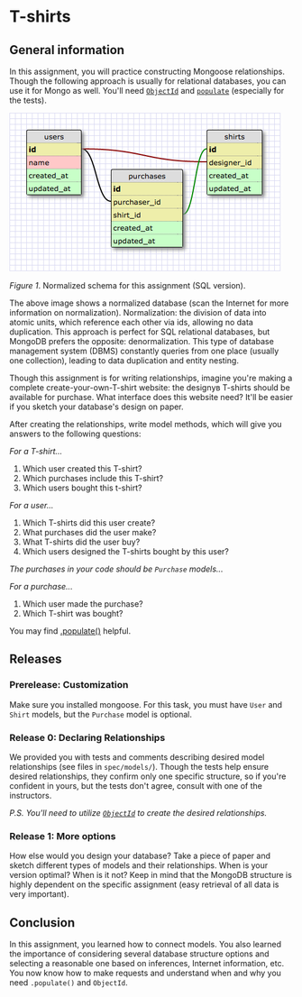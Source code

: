 # T-shirts

## General information

In this assignment, you will practice constructing Mongoose relationships. Though the following approach is usually for relational databases, you can use it for Mongo as well. You'll need [`ObjectId`][ObjectId] and [`populate`][populate] (especially for the tests).

![database schema](shirts-schema.png)

*Figure 1*. Normalized schema for this assignment (SQL version).

The above image shows a normalized database (scan the Internet for more information on normalization). Normalization: the division of data into atomic units,  which reference each other via ids, allowing no data duplication. This approach is perfect for SQL relational databases, but MongoDB prefers the opposite: denormalization. This type of database management system (DBMS) constantly queries from one place (usually one collection), leading to data duplication and entity nesting.

Though this assignment is for writing relationships, imagine you're making a complete create-your-own-T-shirt website: the designув T-shirts should be available for purchase. What interface does this website need? It'll be easier if you sketch your database's design on paper.


After creating the relationships, write model methods, which will give you answers to the following questions:

*For a T-shirt...*

1. Which user created this T-shirt?
2. Which purchases include this T-shirt?
3. Which users bought this t-shirt?


*For a user...*

1. Which T-shirts did this user create?
2. What purchases did the user make?
3. What T-shirts did the user buy?
4. Which users designed the T-shirts bought by this user?


*The purchases in your code should be `Purchase` models...*

*For a purchase...*

1. Which user made the purchase?
2. Which T-shirt was bought?

You may find [.populate()](https://mongoosejs.com/docs/populate.html) helpful.

## Releases

### Prerelease: Customization

Make sure you installed mongoose. For this task, you must have `User` and `Shirt` models, but the `Purchase` model is optional.

### Release 0: Declaring Relationships

We provided you with tests and comments describing desired model relationships (see files in `spec/models/`). Though the tests help ensure desired relationships, they confirm only one specific structure, so if you're confident in yours, but the tests don't agree, consult with one of the instructors.

*P.S. You'll need to utilize [`ObjectId`][ObjectId] to create the desired relationships.*

### Release 1: More options
How else would you design your database? Take a piece of paper and sketch different types of models and their relationships. When is your version optimal? When is it not? Keep in mind that the MongoDB structure is highly dependent on the specific assignment (easy retrieval of all data is very important).

## Conclusion
In this assignment, you learned how to connect models. You also learned the importance of considering several database structure options and selecting a reasonable one based on inferences, Internet information, etc. You now know how to make requests and understand when and why you need `.populate()` and `ObjectId`.

[ObjectId]: https://mongoosejs.com/docs/schematypes.html#objectids
[populate]: https://mongoosejs.com/docs/populate.html

